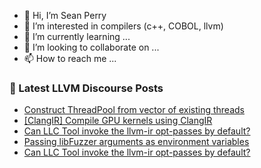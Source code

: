 - 👋 Hi, I’m Sean Perry
- 👀 I’m interested in compilers (c++, COBOL, llvm)
- 🌱 I’m currently learning ...
- 💞️ I’m looking to collaborate on ...
- 📫 How to reach me ...

<!---
s66perry/s66perry is a ✨ special ✨ repository because its `README.md` (this file) appears on your GitHub profile.
You can click the Preview link to take a look at your changes.
--->
### 📕 Latest LLVM Discourse Posts

<!-- DISCOURSE-LLVM:START -->
- [Construct ThreadPool from vector of existing threads](https://discourse.llvm.org/t/construct-threadpool-from-vector-of-existing-threads/76883#post_5)
- [[ClangIR] Compile GPU kernels using ClangIR](https://discourse.llvm.org/t/clangir-compile-gpu-kernels-using-clangir/76984#post_7)
- [Can LLC Tool invoke the llvm-ir opt-passes by default?](https://discourse.llvm.org/t/can-llc-tool-invoke-the-llvm-ir-opt-passes-by-default/77031#post_2)
- [Passing libFuzzer arguments as environment variables](https://discourse.llvm.org/t/passing-libfuzzer-arguments-as-environment-variables/76778#post_3)
- [Can LLC Tool invoke the llvm-ir opt-passes by default?](https://discourse.llvm.org/t/can-llc-tool-invoke-the-llvm-ir-opt-passes-by-default/77031#post_1)
<!-- DISCOURSE-LLVM:END -->
